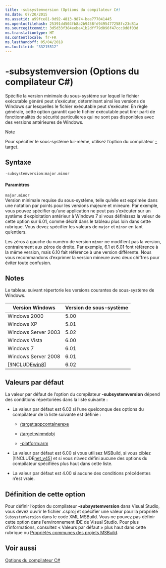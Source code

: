 ```yaml
---
title: -subsystemversion (Options du compilateur C#)
ms.date: 07/20/2015
ms.assetid: a99fce81-9d92-4813-9874-bee777041445
ms.openlocfilehash: 25391dd504fb8a2b9458fd9495477258fc23d81a
ms.sourcegitcommit: 3d5d33f384eeba41b2dff79d096f47ccc8d8f03d
ms.translationtype: HT
ms.contentlocale: fr-FR
ms.lasthandoff: 05/04/2018
ms.locfileid: "33215512"
---
```

# <a name="-subsystemversion-c-compiler-options"></a>-subsystemversion (Options du compilateur C#)
Spécifie la version minimale du sous-système sur lequel le fichier exécutable généré peut s’exécuter, déterminant ainsi les versions de Windows sur lesquelles le fichier exécutable peut s’exécuter. En règle générale, cette option garantit que le fichier exécutable peut tirer parti de fonctionnalités de sécurité particulières qui ne sont pas disponibles avec des versions antérieures de Windows.  
  
> [!NOTE]
>  Pour spécifier le sous-système lui-même, utilisez l’option du compilateur [-target](../../../csharp/language-reference/compiler-options/target-compiler-option.md).  
  
## <a name="syntax"></a>Syntaxe  
  
```console  
-subsystemversion:major.minor  
```  
  
#### <a name="parameters"></a>Paramètres  
 `major.minor`  
 Version minimale requise du sous-système, telle qu’elle est exprimée dans une notation par points pour les versions majeure et mineure. Par exemple, vous pouvez spécifier qu’une application ne peut pas s’exécuter sur un système d’exploitation antérieur à Windows 7 si vous définissez la valeur de cette option sur 6.01, comme décrit dans le tableau plus loin dans cette rubrique. Vous devez spécifier les valeurs de `major` et `minor` en tant qu’entiers.  
  
 Les zéros à gauche du numéro de version `minor` ne modifient pas la version, contrairement aux zéros de droite. Par exemple, 6.1 et 6.01 font référence à la même version, mais 6.10 fait référence à une version différente. Nous vous recommandons d’exprimer la version mineure avec deux chiffres pour éviter toute confusion.  
  
## <a name="remarks"></a>Notes  
 Le tableau suivant répertorie les versions courantes de sous-système de Windows.  
  
|Version Windows|Version de sous-système|  
|---------------------|-----------------------|  
|Windows 2000|5.00|  
|Windows XP|5.01|  
|Windows Server 2003|5.02|  
|Windows Vista|6.00|  
|Windows 7|6.01|  
|Windows Server 2008|6.01|  
|[!INCLUDE[win8](~/includes/win8-md.md)]|6.02|  
  
## <a name="default-values"></a>Valeurs par défaut  
 La valeur par défaut de l’option du compilateur **-subsystemversion** dépend des conditions répertoriées dans la liste suivante :  
  
-   La valeur par défaut est 6.02 si l’une quelconque des options du compilateur de la liste suivante est définie :  
  
    -   [/target:appcontainerexe](../../../csharp/language-reference/compiler-options/target-appcontainerexe-compiler-option.md)  
  
    -   [/target:winmdobj](../../../csharp/language-reference/compiler-options/target-winmdobj-compiler-option.md)  
  
    -   [-platform:arm](../../../csharp/language-reference/compiler-options/platform-compiler-option.md)  
  
-   La valeur par défaut est 6.00 si vous utilisez MSBuild, si vous ciblez [!INCLUDE[net_v45](~/includes/net-v45-md.md)] et si vous n’avez défini aucune des options du compilateur spécifiées plus haut dans cette liste.  
  
-   La valeur par défaut est 4.00 si aucune des conditions précédentes n’est vraie.  
  
## <a name="setting-this-option"></a>Définition de cette option  
 Pour définir l’option du compilateur **-subsystemversion** dans Visual Studio, vous devez ouvrir le fichier .csproj et spécifier une valeur pour la propriété `SubsystemVersion` dans le code XML MSBuild. Vous ne pouvez pas définir cette option dans l’environnement IDE de Visual Studio. Pour plus d’informations, consultez « Valeurs par défaut » plus haut dans cette rubrique ou [Propriétés communes des projets MSBuild](/visualstudio/msbuild/common-msbuild-project-properties).  
  
## <a name="see-also"></a>Voir aussi  
 [Options du compilateur C#](../../../csharp/language-reference/compiler-options/index.md)
